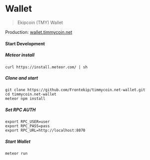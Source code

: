 # Wallet

> Ekipcoin (TMY) Wallet

Production: [wallet.timmycoin.net](https://wallet.timmycoin.net)

#### Start Development

##### Meteor install

    curl https://install.meteor.com/ | sh
    
##### Clone and start

    git clone https://github.com/Frontekip/timmycoin.net-wallet.git
    cd timmycoin.net-wallet
    meteor npm install
    
##### Set RPC AUTH

    export RPC_USER=user
    export RPC_PASS=pass
    export RPC_URL=http://localhost:8070
    
##### Start Wallet

    meteor run
